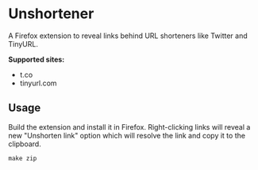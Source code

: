 # Unshortener
A Firefox extension to reveal links behind URL shorteners like Twitter and TinyURL.

**Supported sites:**
- t.co
- tinyurl.com

## Usage
Build the extension and install it in Firefox. Right-clicking links will reveal a new
"Unshorten link" option which will resolve the link and copy it to the clipboard.

```shell
make zip
```